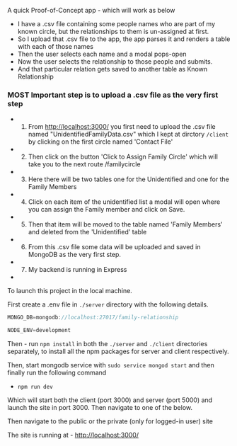 A quick Proof-of-Concept app - which will work as below

- I have a .csv file containing some people names who are part of my known circle, but the relationships to them is un-assigned at first.
- So I upload that .csv file to the app, the app parses it and renders a table with each of those names
- Then the user selects each name and a modal pops-open
- Now the user selects the relationship to those people and submits.
- And that particular relation gets saved to another table as Known Relationship

### MOST Important step is to upload a .csv file as the very first step

- 1. From [http://localhost:3000/](http://localhost:3000/) you first need to upload the .csv file named "UnidentifiedFamilyData.csv" which I kept at dirctory `/client` by clicking on the first circle named 'Contact File'
- 2. Then click on the button 'Click to Assign Family Circle' which will take you to the next route /familycircle
- 3. Here there will be two tables one for the Unidentified and one for the Family Members
- 4. Click on each item of the unidentified list a modal will open where you can assign the Family member and click on Save.
- 5. Then that item will be moved to the table named 'Family Members' and deleted from the 'Unidentified' table
- 6. From this .csv file some data will be uploaded and saved in MongoDB as the very first step.
- 7. My backend is running in Express
-

To launch this project in the local machine.

First create a .env file in `./server` directory with the following details.

```js
MONGO_DB=mongodb://localhost:27017/family-relationship

NODE_ENV=development

```

Then - run `npm install` in both the `./server` and `./client` directories separately, to install all the npm packages for server and client respectively.

Then, start mongodb service with `sudo service mongod start` and then finally run the following command

- `npm run dev`

Which will start both the client (port 3000) and server (port 5000) and launch the site in port 3000. Then navigate to one of the below.

Then navigate to the public or the private (only for logged-in user) site

The site is running at - [http://localhost:3000/](http://localhost:3000/)
